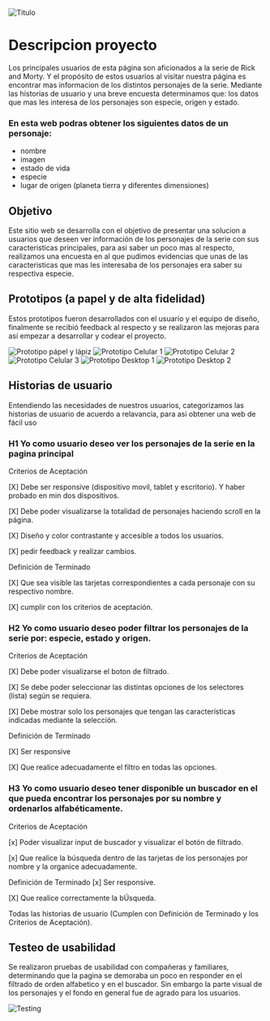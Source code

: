 ![Titulo](https://github.com/Aguevarab0729/BOG001-data-lovers/blob/master/src/HeaderRickandMorty.png)

# Descripcion proyecto 
Los principales usuarios de esta página son aficionados a la serie de Rick and Morty. Y el propósito de estos usuarios al visitar nuestra página es encontrar mas informacion de los distintos personajes de la serie.
Mediante las historias de usuario y una breve encuesta determinamos que: 
los datos que mas les interesa de los personajes son especie, origen y estado.

### En esta web podras obtener los siguientes datos de un personaje:

  - nombre
  - imagen
  - estado de vida
  - especie
  - lugar de origen (planeta tierra y diferentes dimensiones)

## Objetivo

Este sitio web se desarrolla con el objetivo de presentar una solucion a usuarios que deseen ver información de los personajes de la serie con sus caracteristicas principales, para asi saber un poco mas al respecto, realizamos una encuesta en al que pudimos evidencias que unas de las caracteristicas que mas les interesaba de los personajes era saber su respectiva especie.

## Prototipos (a papel y de alta fidelidad)

Estos prototipos fueron desarrollados con el usuario y el equipo de diseño, finalmente se recibió feedback al respecto y se realizaron las mejoras para así empezar a desarrollar y codear el proyecto.

![Prototipo pápel y lápiz](https://github.com/Aguevarab0729/BOG001-data-lovers/blob/master/src/img/Prototipo%20a%20papel.jpeg)
![Prototipo Celular 1](https://github.com/Aguevarab0729/BOG001-data-lovers/blob/master/src/img/Celular%201.jpg)
![Prototipo Celular 2](https://github.com/Aguevarab0729/BOG001-data-lovers/blob/master/src/img/Celular%202.jpg)
![Prototipo Celular 3](https://github.com/Aguevarab0729/BOG001-data-lovers/blob/master/src/img/Celular%203.jpg)
![Prototipo Desktop 1](https://github.com/Aguevarab0729/BOG001-data-lovers/blob/master/src/img/Desktop%20-%201.jpg)
![Prototipo Desktop 2](https://github.com/Aguevarab0729/BOG001-data-lovers/blob/master/src/img/Desktop%20-%202.png)

## Historias de usuario

Entendiendo las necesidades de nuestros usuarios, categorizamos las historias de usuario de acuerdo a relavancia, para asi obtener una web de fácil uso 

### H1 Yo como usuario deseo ver los personajes de la serie en la pagina principal

Criterios de Aceptación

[X] Debe ser responsive (dispositivo movil, tablet y escritorio). Y haber probado en min dos dispositivos.

[X] Debe poder visualizarse la totalidad de personajes haciendo scroll en la página.

[X] Diseño y color contrastante y accesible a todos los usuarios.

[X] pedir feedback y realizar cambios.

Definición de Terminado

[X] Que sea visible las tarjetas correspondientes a cada personaje con su respectivo nombre.

[X] cumplir con los criterios de aceptación.

### H2 Yo como usuario deseo poder filtrar los personajes de la serie por: especie, estado y origen.

Criterios de Aceptación

[X] Debe poder visualizarse el boton de filtrado.

[X] Se debe poder seleccionar las distintas opciones de los selectores (lista) según se requiera.

[X] Debe mostrar solo los personajes que tengan las características indicadas mediante la selección.

Definición de Terminado 

[X] Ser responsive

[X] Que realice adecuadamente el filtro en todas las opciones. 

### H3 Yo como usuario deseo tener disponible un buscador en el que pueda encontrar los personajes por su nombre y ordenarlos alfabéticamente.

Criterios de Aceptación

[x] Poder visualizar input de buscador y visualizar el botón de filtrado.

[x] Que realice la búsqueda dentro de las tarjetas de los personajes por nombre y la organice adecuadamente.

Definición de Terminado 
[x] Ser responsive.

[X] Que realice correctamente la bÚsqueda.

Todas las historias de usuario (Cumplen con Definición de Terminado y los Criterios de Aceptación).

## Testeo de usabilidad

Se realizaron pruebas de usabilidad con compañeras y familiares, determinando que la pagina se demoraba un poco en responder en el filtrado de orden alfabetico y en el buscador. Sin embargo la parte visual de los personajes y el fondo en general fue de agrado para los usuarios.

![Testing](https://github.com/Aguevarab0729/BOG001-data-lovers/blob/master/src/img/Test.jpg)
